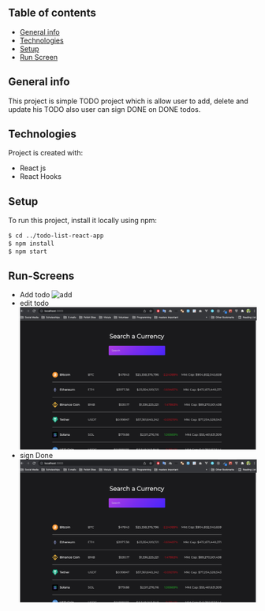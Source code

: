 ## Table of contents
* [General info](#general-info)
* [Technologies](#technologies)
* [Setup](#setup)
* [Run Screen](#Run-Screens)

## General info
This project is simple TODO project which is allow user to add, delete and update his TODO also user can sign DONE on DONE todos.
	
## Technologies
Project is created with:
* React js
* React Hooks


	
## Setup
To run this project, install it locally using npm:

```
$ cd ../todo-list-react-app
$ npm install
$ npm start
```
## Run-Screens
* Add todo 
![add](https://github.com/KamalEssam/todo-lis/blob/main/img/add.png)
* edit todo
![Run](https://github.com/KamalEssam/react-api-crypto-tracker/blob/main/img/run.png)
* sign Done
![Run](https://github.com/KamalEssam/react-api-crypto-tracker/blob/main/img/run.png)
